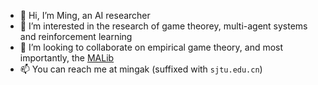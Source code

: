 - 👋 Hi, I’m Ming, an AI researcher
- 👀 I’m interested in the research of game theorey, multi-agent systems and reinforcement learning
- 💞️ I’m looking to collaborate on empirical game theory, and most importantly, the [MALib](https://github.com/sjtu-marl/malib)
- 📫 You can reach me at mingak (suffixed with `sjtu.edu.cn`)

<!---
KornbergFresnel/KornbergFresnel is a ✨ special ✨ repository because its `README.md` (this file) appears on your GitHub profile.
You can click the Preview link to take a look at your changes.
--->
